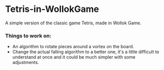 # Tetris-in-WollokGame
A simple version of the classic game Tetris, made in Wollok Game.

### Things to work on:
- An algorithm to rotate pieces around a vortex on the board.
- Change the actual falling algorithm to a better one, it's a little difficult to understand at once
  and it could be much simpler with some adjustments.
